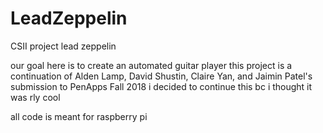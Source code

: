 # LeadZeppelin
CSII project lead zeppelin

our goal here is to create an automated guitar player
this project is a continuation of Alden Lamp, David Shustin, Claire Yan, and Jaimin Patel's submission to PenApps Fall 2018
i decided to continue this bc i thought it was rly cool

all code is meant for raspberry pi